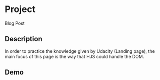 # Project

Blog Post

## Description

In order to practice the knowledge given by Udacity (Landing page), the main focus of this page is the way that HJS could handle the DOM.

## Demo